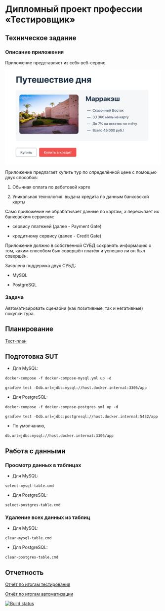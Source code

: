 # **Дипломный проект профессии «Тестировщик»**

## Техническое задание

### Описание приложения

Приложение представляет из себя веб-сервис.

![](./issues/service.png)

Приложение предлагает купить тур по определённой цене с помощью двух способов:

1. Обычная оплата по дебетовой карте

2. Уникальная технология: выдача кредита по данным банковской карты

Само приложение не обрабатывает данные по картам, а пересылает их банковским сервисам:

* сервису платежей (далее - Payment Gate)

* кредитному сервису (далее - Credit Gate)

Приложение должно в собственной СУБД сохранять информацию о том, каким способом был совершён платёж и успешно ли он был совершён.

Заявлена поддержка двух СУБД:

* MySQL

* PostgreSQL

### Задача

Автоматизировать сценарии (как позитивные, так и негативные) покупки тура.

## Планирование

[Тест-план](https://github.com/pava-14/qadplm/blob/master/Plan.md)

## Подготовка SUT

- Для MySQL:

```docker-compose -f docker-compose-mysql.yml up -d```

```gradlew test -Ddb.url=jdbc:mysql://host.docker.internal:3306/app```

- Для PostgreSQL:

```docker-compose -f docker-compose-postgres.yml up -d```

```gradlew test -Ddb.url=jdbc:postgresql://host.docker.internal:5432/app```

- По умолчанию, 

```db.url=jdbc:mysql://host.docker.internal:3306/app```

## Работа с данными

### Просмотр данных в таблицах 

- Для MySQL:

```select-mysql-table.cmd```

- Для PostgreSQL:

```select-postgres-table.cmd```

### Удаление всех данных из таблиц 

- Для MySQL:

```clear-mysql-table.cmd```

- Для PostgreSQL:

```clear-postgres-table.cmd```

## Отчетность

[Отчёт по итогам тестирования](https://github.com/pava-14/qadplm/blob/master/Report.md)

[Отчёт по итогам автоматизации](https://github.com/pava-14/qadplm/blob/master/Summary.md)

[![Build status](https://ci.appveyor.com/api/projects/status/i9yb3ium1awcukpr/branch/master?svg=true)](https://ci.appveyor.com/project/pava-14/qadplm/branch/master)
